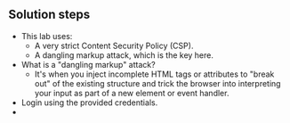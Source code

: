 ## Solution steps

- This lab uses:
  - A very strict Content Security Policy (CSP).
  - A dangling markup attack, which is the key here.
- What is a "dangling markup" attack?
  - It's when you inject incomplete HTML tags or attributes to "break out" of the existing structure and trick the browser into interpreting your input as part of a new element or event handler.
- Login using the provided credentials.
- 
